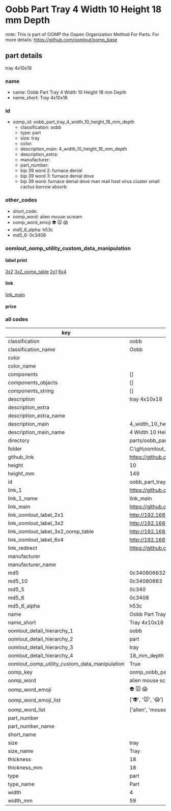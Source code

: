 # Oobb Part Tray 4 Width 10 Height 18 mm Depth  

note: This is part of OOMP the Oopen Organization Method For Parts. For more details: https://github.com/oomlout/oomp_base

##  part details
  



tray 4x10x18



### name
* name: Oobb Part Tray 4 Width 10 Height 18 mm Depth
* name_short: Tray 4x10x18 
### id
* oomp_id: oobb_part_tray_4_width_10_height_18_mm_depth
  * classification: oobb
  * type: part
  * size: tray
  * color: 
  * description_main: 4_width_10_height_18_mm_depth
  * description_extra: 
  * manufacturer: 
  * part_number: 
  * bip 39 word 2: furnace denial
  * bip 39 word 3: furnace denial dove
  * bip 39 word: furnace denial dove man mail host virus cluster small cactus borrow absorb

### other_codes
* short_code: 
* oomp_word: alien mouse scream
* oomp_word_emoji :alien: :mouse: :scream:
* md5_6_alpha: h53c
* md5_6: 0c3408






### oomlout_oomp_utility_custom_data_manipulation
#### label print
[3x2](http://192.168.1.245:1112/?label=oomp%20h53c)
[3x2_oomp_table](http://192.168.1.108:1112/?label=oomp%20h53c)
[2x1](http://192.168.1.242:1112/?label=oomp%20h53c)
[6x4](http://192.168.1.55:1112/?label=oomp%20h53c)    

#### link

[link_main](https://github.com/oomlout/oomlout_oobb_version_4_generated_parts/tree/main/navigation_oomp/oobb/part/tray/4_width_10_height_18_mm_depth/part)                              

#### price







### all codes 
| key | value |  
| --- | --- |  
| classification | oobb |  
| classification_name | Oobb |  
| color |  |  
| color_name |  |  
| components | [] |  
| components_objects | [] |  
| components_string | [] |  
| description | tray 4x10x18 |  
| description_extra |  |  
| description_extra_name |  |  
| description_main | 4_width_10_height_18_mm_depth |  
| description_main_name | 4 Width 10 Height 18 mm Depth |  
| directory | parts/oobb_part_tray_4_width_10_height_18_mm_depth |  
| folder | C:\gh\oomlout_oobb_version_4_generated_parts\parts\oobb_part_tray_4_width_10_height_18_mm_depth |  
| github_link | https://github.com/oomlout/oomlout_oomp_part_src/tree/main/parts/oobb_part_tray_4_width_10_height_18_mm_depth |  
| height | 10 |  
| height_mm | 149 |  
| id | oobb_part_tray_4_width_10_height_18_mm_depth |  
| link_1 | https://github.com/oomlout/oomlout_oobb_version_4_generated_parts/tree/main/navigation_oomp/oobb/part/tray/4_width_10_height_18_mm_depth/part |  
| link_1_name | link_main |  
| link_main | https://github.com/oomlout/oomlout_oobb_version_4_generated_parts/tree/main/navigation_oomp/oobb/part/tray/4_width_10_height_18_mm_depth/part |  
| link_oomlout_label_2x1 | http://192.168.1.242:1112/?label=oomp%20h53c |  
| link_oomlout_label_3x2 | http://192.168.1.245:1112/?label=oomp%20h53c |  
| link_oomlout_label_3x2_oomp_table | http://192.168.1.108:1112/?label=oomp%20h53c |  
| link_oomlout_label_6x4 | http://192.168.1.55:1112/?label=oomp%20h53c |  
| link_redirect | https://github.com/oomlout/oomlout_oobb_version_4_generated_parts/tree/main/parts/oobb_tray_04_10_18 |  
| manufacturer |  |  
| manufacturer_name |  |  
| md5 | 0c340806632c7e91b843186c838e9af2 |  
| md5_10 | 0c34080663 |  
| md5_5 | 0c340 |  
| md5_6 | 0c3408 |  
| md5_6_alpha | h53c |  
| name | Oobb Part Tray 4 Width 10 Height 18 mm Depth |  
| name_short | Tray 4x10x18  |  
| oomlout_detail_hierarchy_1 | oobb |  
| oomlout_detail_hierarchy_2 | part |  
| oomlout_detail_hierarchy_3 | tray |  
| oomlout_detail_hierarchy_4 | 18_mm_depth |  
| oomlout_oomp_utility_custom_data_manipulation | True |  
| oomp_key | oomp_oobb_part_tray_4_width_10_height_18_mm_depth |  
| oomp_word | alien mouse scream |  
| oomp_word_emoji | :alien: :mouse: :scream: |  
| oomp_word_emoji_list | [':alien:', ':mouse:', ':scream:'] |  
| oomp_word_list | ['alien', 'mouse', 'scream'] |  
| part_number |  |  
| part_number_name |  |  
| short_name |  |  
| size | tray |  
| size_name | Tray |  
| thickness | 18 |  
| thickness_mm | 18 |  
| type | part |  
| type_name | Part |  
| width | 4 |  
| width_mm | 59 |  
